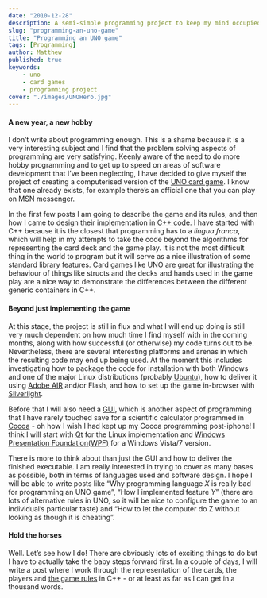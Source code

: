```yaml
---
date: "2010-12-28"
description: A semi-simple programming project to keep my mind occupied.
slug: "programming-an-uno-game" 
title: "Programming an UNO game"
tags: [Programming]
author: Matthew
published: true
keywords:
    - uno
    - card games
    - programming project
cover: "./images/UNOHero.jpg"
---
```


#### A new year, a new hobby

I don’t write about programming enough. This is a shame because it is a very interesting subject and I find that the problem solving aspects of programming are very satisfying. Keenly aware of the need to do more hobby programming and to get up to speed on areas of software development that I’ve been neglecting, I have decided to give myself the project of creating a computerised version of the [UNO card game](http://en.wikipedia.org/wiki/Uno_(card_game)). I know that one already exists, for example there’s an official one that you can play on MSN messenger.

In the first few posts I am going to describe the game and its rules, and then how I came to design their implementation in  [C++ code](http://en.wikipedia.org/wiki/C%2B%2B). I have started with C++ because it is the closest that programming has to a _lingua franca_, which will help in my attempts to take the code beyond the algorithms for representing the card deck and the game play. It is not the most difficult thing in the world to program but it will serve as a nice illustration of some standard library features. Card games like UNO are great for illustrating the behaviour of things like structs and the decks and hands used in the game play are a nice way to demonstrate the differences between the different generic containers in C++.

#### Beyond just implementing the game

At this stage, the project is still in flux and what I will end up doing is still very much dependent on how much time I find myself with in the coming months, along with how successful (or otherwise) my code turns out to be. Nevertheless, there are several interesting platforms and arenas in which the resulting code may end up being used. At the moment this includes investigating how to package the code for installation with both Windows and one of the major Linux distributions (probably [Ubuntu](http://www.ubuntu.com/)), how to deliver it using [Adobe AIR](http://www.adobe.com/products/air/) and/or Flash, and how to set up the game in-browser with [Silverlight](http://www.microsoft.com/silverlight/).

Before that I will also need a [GUI](http://en.wikipedia.org/wiki/Graphical_user_interface), which is another aspect of programming that I have rarely touched save for a scientific calculator programmed in [Cocoa](http://www.apple.com/macosx/developers/) - oh how I wish I had kept up my Cocoa programming post-iphone! I think I will start with [Qt](http://qt.nokia.com/) for the Linux implementation and [Windows Presentation Foundation(WPF)](http://en.wikipedia.org/wiki/Windows_Presentation_Foundation) for a Windows Vista/7 version.

There is more to think about than just the GUI and how to deliver the finished executable. I am really interested in trying to cover as many bases as possible, both in terms of languages used and software design. I hope I will be able to write posts like “Why programming language _X_ is really bad for programming an UNO game”, “How I implemented feature _Y_” (there are lots of alternative rules in UNO, so it will be nice to configure the game to an individual’s particular taste) and “How to let the computer do Z without looking as though it is cheating”. 

#### Hold the horses

Well. Let’s see how I do! There are obviously lots of exciting things to do but I have to actually take the baby steps forward first. In a couple of days, I will write a post where I work through the representation of the cards, the players and [the game rules](http://en.wikipedia.org/wiki/Uno_(card_game)#Official_rules) in C++ - or at least as far as I can get in a thousand words.
